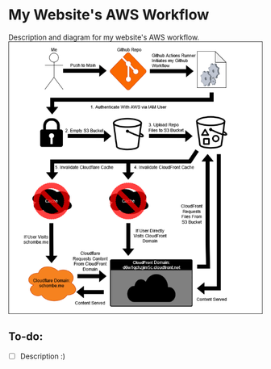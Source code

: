 # My Website's AWS Workflow
Description and diagram for my website's AWS workflow.
![Diagram](./aws-website-workflow.png)

## To-do:
- [ ] Description :)
